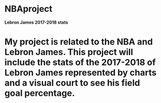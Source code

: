 # NBAproject
**Lebron James 2017-2018 stats**

# My project is related to the NBA and Lebron James. This project will include the stats of the 2017-2018 of Lebron James represented by charts and a visual court to see his field goal percentage.
#
